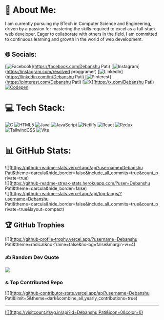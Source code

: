 # 💫 About Me:
I am currently pursuing my BTech in Computer Science and Engineering, driven by a passion for mastering the skills required to excel as a full-stack web developer. Eager to collaborate with others in the field, I am committed to continuous learning and growth in the world of web development.


## 🌐 Socials:
[![Facebook](https://img.shields.io/badge/Facebook-%231877F2.svg?logo=Facebook&logoColor=white)](https://facebook.com/Debanshu Pati) [![Instagram](https://img.shields.io/badge/Instagram-%23E4405F.svg?logo=Instagram&logoColor=white)](https://instagram.com/resolved proggramer) [![LinkedIn](https://img.shields.io/badge/LinkedIn-%230077B5.svg?logo=linkedin&logoColor=white)](https://linkedin.com/in/Debanshu Pati) [![Pinterest](https://img.shields.io/badge/Pinterest-%23E60023.svg?logo=Pinterest&logoColor=white)](https://pinterest.com/Debanshu Pati) [![X](https://img.shields.io/badge/X-black.svg?logo=X&logoColor=white)](https://x.com/Debanshu Pati) [![Codepen](https://img.shields.io/badge/Codepen-000000?style=for-the-badge&logo=codepen&logoColor=white)](https://codepen.io/@Debanshu-Pati) 

# 💻 Tech Stack:
![C](https://img.shields.io/badge/c-%2300599C.svg?style=for-the-badge&logo=c&logoColor=white) ![HTML5](https://img.shields.io/badge/html5-%23E34F26.svg?style=for-the-badge&logo=html5&logoColor=white) ![Java](https://img.shields.io/badge/java-%23ED8B00.svg?style=for-the-badge&logo=openjdk&logoColor=white) ![JavaScript](https://img.shields.io/badge/javascript-%23323330.svg?style=for-the-badge&logo=javascript&logoColor=%23F7DF1E) ![Netlify](https://img.shields.io/badge/netlify-%23000000.svg?style=for-the-badge&logo=netlify&logoColor=#00C7B7) ![React](https://img.shields.io/badge/react-%2320232a.svg?style=for-the-badge&logo=react&logoColor=%2361DAFB) ![Redux](https://img.shields.io/badge/redux-%23593d88.svg?style=for-the-badge&logo=redux&logoColor=white) ![TailwindCSS](https://img.shields.io/badge/tailwindcss-%2338B2AC.svg?style=for-the-badge&logo=tailwind-css&logoColor=white) ![Vite](https://img.shields.io/badge/vite-%23646CFF.svg?style=for-the-badge&logo=vite&logoColor=white)
# 📊 GitHub Stats:
![](https://github-readme-stats.vercel.app/api?username=Debanshu Pati&theme=darcula&hide_border=false&include_all_commits=true&count_private=true)<br/>
![](https://github-readme-streak-stats.herokuapp.com/?user=Debanshu Pati&theme=darcula&hide_border=false)<br/>
![](https://github-readme-stats.vercel.app/api/top-langs/?username=Debanshu Pati&theme=darcula&hide_border=false&include_all_commits=true&count_private=true&layout=compact)

## 🏆 GitHub Trophies
![](https://github-profile-trophy.vercel.app/?username=Debanshu Pati&theme=radical&no-frame=false&no-bg=false&margin-w=4)

### ✍️ Random Dev Quote
![](https://quotes-github-readme.vercel.app/api?type=horizontal&theme=radical)

### 🔝 Top Contributed Repo
![](https://github-contributor-stats.vercel.app/api?username=Debanshu Pati&limit=5&theme=dark&combine_all_yearly_contributions=true)

---
[![](https://visitcount.itsvg.in/api?id=Debanshu Pati&icon=0&color=0)](https://visitcount.itsvg.in)

<!-- Proudly created with GPRM ( https://gprm.itsvg.in ) -->
